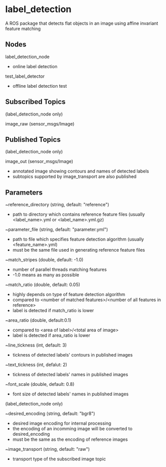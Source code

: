 # label_detection
A ROS package that detects flat objects in an image using affine invariant feature matching

## Nodes
label_detection_node
* online label detection

test_label_detector
* offline label detection test

## Subscribed Topics
(label_detection_node only)

image_raw (sensor_msgs/Image)

## Published Topics
(label_detection_node only)

image_out (sensor_msgs/Image)
* annotated image showing contours and names of detected labels
* subtopics supported by image_transport are also published

## Parameters
~reference_directory (string, default: "reference")
* path to directory which contains reference feature files (usually <label_name>.yml or <label_name>.yml.gz)

~parameter_file (string, default: "parameter.yml")
* path to file which specifies feature detection algorithm (usually <feature_name>.yml)
* must be the same file used in generating reference feature files

~match_stripes (double, default: -1.0)
* number of parallel threads matching features
* -1.0 means as many as possible

~match_ratio (double, default: 0.05)
* highly depends on type of feature detection algorithm
* compared to \<number of matched features>/\<number of all features in reference>
* label is detected if match_ratio is lower

~area_ratio (double, default:0.1)
* compared to \<area of label>/\<total area of image>
* label is detected if area_ratio is lower

~line_tickness (int, default: 3)
* tickness of detected labels' contours in published images

~text_tickness (int, defalut: 2)
* tickness of detected labels' names in published images

~font_scale (double, default: 0.8)
* font size of detected labels' names in published images

(label_detection_node only)

~desired_encoding (string, default: "bgr8")
* desired image encoding for internal processing
* the encoding of an incomming image will be converted to desired_encoding
* must be the same as the encoding of reference images

~image_transport (string, default: "raw")
* transport type of the subscribed image topic
